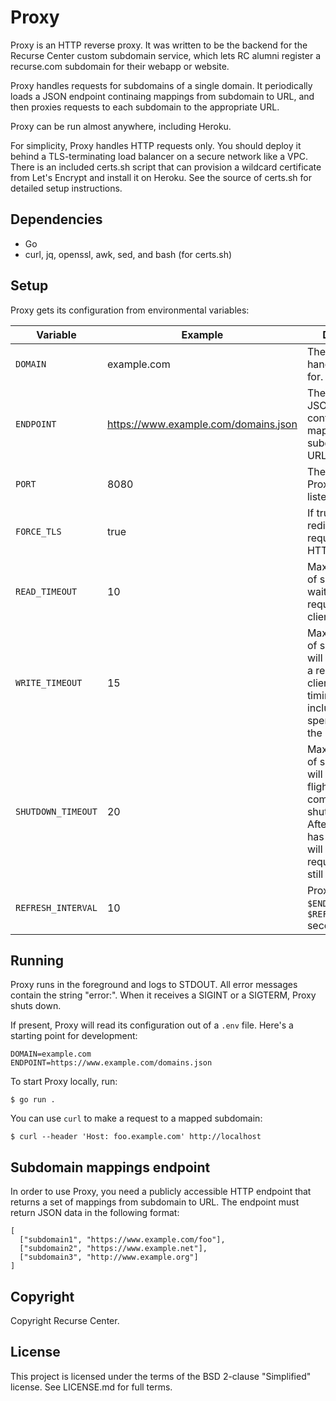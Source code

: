 # Proxy

Proxy is an HTTP reverse proxy. It was written to be the backend for the Recurse Center custom subdomain service, which lets RC alumni register a recurse.com subdomain for their webapp or website.

Proxy handles requests for subdomains of a single domain. It periodically loads a JSON endpoint continaing mappings from subdomain to URL, and then proxies requests to each subdomain to the appropriate URL.

Proxy can be run almost anywhere, including Heroku.

For simplicity, Proxy handles HTTP requests only. You should deploy it behind a TLS-terminating load balancer on a secure network like a VPC. There is an included certs.sh script that can provision a wildcard certificate from Let's Encrypt and install it on Heroku. See the source of certs.sh for detailed setup instructions.

## Dependencies

- Go
- curl, jq, openssl, awk, sed, and bash (for certs.sh)

## Setup

Proxy gets its configuration from environmental variables:

| Variable | Example | Description | Required | Default |
| --- | --- | --- | --- | --- |
| `DOMAIN` | example.com | The domain to handle requests for. | **Yes** | |
| `ENDPOINT` | https://www.example.com/domains.json | The URL of the JSON endpoint containing mappings from subdomain to URL. | **Yes** | |
| `PORT` | 8080 | The port that Proxy should listen on. | No | 80 |
| `FORCE_TLS` | true | If true, Proxy will redirect all HTTP requests to HTTPS. | No | false |
| `READ_TIMEOUT` | 10 | Maximum number of seconds Proxy waits to read a request from a client. | No | 5 |
| `WRITE_TIMEOUT` | 15 | Maximum number of seconds Proxy will spend writing a response to the client before timing out. This includes time spend proxying the request. | No | 10 |
| `SHUTDOWN_TIMEOUT` | 20 | Maximum number of seconds Proxy will wait for in-flight requests to complete while shutting down. After this duration has expired, Proxy will kill all requests that are still running. | No | 10 |
| `REFRESH_INTERVAL` | 10 | Proxy fetches `$ENDPOINT` every `$REFRESH_INTERVAL` seconds. | No | 5 |

## Running

Proxy runs in the foreground and logs to STDOUT. All error messages contain the string "error:". When it receives a SIGINT or a SIGTERM, Proxy shuts down.

If present, Proxy will read its configuration out of a `.env` file. Here's a starting point for development:

```dotenv
DOMAIN=example.com
ENDPOINT=https://www.example.com/domains.json
```

To start Proxy locally, run:

```shell
$ go run .
```

You can use `curl` to make a request to a mapped subdomain:

```shell
$ curl --header 'Host: foo.example.com' http://localhost
```

## Subdomain mappings endpoint

In order to use Proxy, you need a publicly accessible HTTP endpoint that returns a set of mappings from subdomain to URL. The endpoint must return JSON data in the following format:

```
[
  ["subdomain1", "https://www.example.com/foo"],
  ["subdomain2", "https://www.example.net"],
  ["subdomain3", "http://www.example.org"]
]
```

## Copyright

Copyright Recurse Center.

## License

This project is licensed under the terms of the BSD 2-clause "Simplified" license. See LICENSE.md for full terms.
